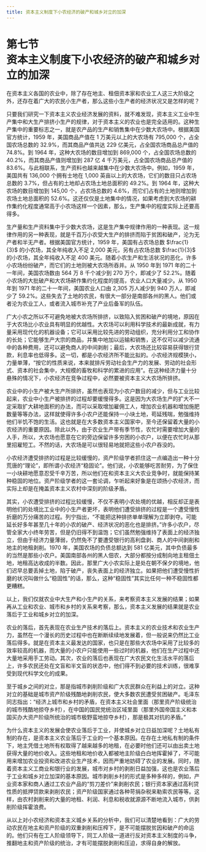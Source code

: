 ```yaml
---
title: 资本主义制度下小农经济的破产和城乡对立的加深
---
```


# 第七节<br>**资本主义制度下&zwnj;小农经济的破产&zwnj;和城乡对立的加深**

在资本主义各国的农业中，除了存在地主、租佃资本家和农业工人这三大阶级之外，还存在着广大的农民小生产者，那么这些小生产者的经济状况又是怎样的呢？

只要我们研究一下资本主义农业经济发展的资料，就不难发现，资本主义工业中生产集中和大生产排挤小生产的规律，对于资本主义的农业也是完全适用的。这种生产集中的重要标志之一，就是农产品的生产和销售集中在少数大农场中。根据美国官方统计，1959 年，美国商品产值在 1 万美元以上的大农场有 795,000 个，占全国农场总数的 32.9%，而其商品产值共达 229 亿美元，占全国农场商品总产值的 74.8%。到 1964 年，这种大农场的数目增加到 869,000 个，占全国农场总数的 40.2%，而其商品产值则增加到 287 亿 4 千万美元，占全国农场商品总产值的 83.6%。与此相联系，生产资料也越来越集中在少数大农场中。例如，1959 年，美国共有 136,000 个拥有士地在 1,000 英亩以上的大农场，它们的数目只占农场总数的 3.7%，但占有的土地却占农场土地总面积的 49.2%。到 1964 年，这种大农场的数目增加到 145,00 个，占农场总数的 4.6%，而它们占有的土地则增加到农场土地总面积的 52.6%。这还仅仅是土地集中的情况，如果考虑到大农场的耕作集约化程度通常高于小农场这样一个因素，那么，生产集中的程度实际上还要高得多。

生产量和生产资料集中于少数大农场，这是生产集中规律作用的一种表现。这一规律作用的另一种表现，就是千百万小农受大生产的排挤而陷于贫困和破产，沦为无产者和半无产者。根据美国官方统计，1959 年，美国有占农场总数 $\frac{1}{3}$ 的小农场，其全年纯收入不足 2,000 美元，另有占农场总数 $\frac{1}{3}$ 的小农场，其全年纯收入不足 400 美元。随着小农生产和生活状况的恶化，许多小农场纷纷破产，而它们的土地则被大农场所吞并。从 1950 年到 1971 年的二十一年间，美国农场数由 564 万 8 千个减少到 270 万个，即减少了 52.2%。随着小农场的大批破产和大农场耕作集约化程度的提高，农业人口大量减少。从 1950 年到 1971 年的二十一年间，美国农业人口由 2,305 万人减少到 940 万人，即减少了 59.2%。这些失去了土地的农民，有很大一部分是南部各州的黑人。他们或者沦为农业工人，或者流入城市补充了产业后备军的队伍。

广大小农之所以不可避免地被大农场所排挤，以致陷入贫困和破产的境地，原因在于大农场比小农业具有明显的优越性。大农场可以利用科学技术的最新成就，有力量采用现代化的机器设备；它可以采用比较先进的劳动组织，充分利用分工和协作的长处；它能够生产大宗的商品，并集中地加以运输和销售，这不仅可以减少流通中的各种费用，还可以避免商人的中间剥削；最后，大农场还比较容易获得银行贷款，利息率也低得多。这一切，都是小农经济所不能比拟的。小农经济规模狭小，力量单薄，“按它的性质来说，本来就排斥劳动社会生产力的发展、劳动的社会形式、资本的社会集中，大规模的畜牧和科学的累进的应用”。在这种经济力量十分悬殊的情况下，小农经济在竞争过程中，必然要被资本主义大农场所排挤。

农业中的小生产被大生产所排挤，虽然也表现为小农户数目的减少，但与工业比较起来，农业中小生产被排挤的过程却要缓慢得多。这是因为大农场生产的扩大不一定采取扩大耕地面积的办法，而可以采取增加雇佣工人，增加农业机器和增加施肥数量等等办法，这样就使得许多小农户还能保持一小块土地，苟延残喘，勉强维持他们半饥不饱的生活。这也就是在大多数资本主义国家中，至今还保留着大量的小农经济的重要原因。除此以外，由于农业生产带有季节性，农忙时需要增加大量的人手，所以，大农场也愿意在它的旁边保留许多穷困的小农户，以便在农忙时从那里招雇短工。不然的话，大农场是可以很轻易地就把这些小农户吞没的。

小农经济遭受排挤的过程是比较缓慢的，资产阶级学者抓住这一点编造出一种十分荒唐的“理论”，即所谓小农经济“稳固论”。他们说，小农能够吃苦耐劳，为了保住一小块耕地愿意忍受千辛万苦，所以他们在和资本主义大农业竞争时，就能保持某种稳固的地位。资产阶级学者的这一套论调，乍听起来好象是在颂扬小农经济，而实际上却是在掩盖资本主义农村中深刻的阶级矛盾。

其实，小农遭受排挤的过程比较缓慢，不仅不表明小农处境的优越，相反却正是表明他们的处境比工业中的小生产者更坏，表明他们遭受排挤的过程是一个遭受慢性折磨的万分痛苦的过程。列宁指出，“不能把这种排挤单单理解为立即剥夺。可能延长好多年甚至几十年的小农的破产、经济状况的恶化也是排挤。”许多小农户，尽管全家大小终年劳苦，但是仍旧得不到温饱；它们虽然勉强维持了表面上的经济独立，但由于经济力量薄弱，仍然免不了要遭受银行的高利盘剥、商人的中间剥削和地主的地租剥削。1970 年，美国农场的负债总额达到 581 亿美元，其中负债最多的当然是那些小农户。美国南部各州的黑人佃农，大部分都按分成制向地主租佃土地，地租高达收成的半数。因此，那里广大小农实际上是处在朝不保夕的境地，他们迟早总要丢掉土地，陷于破产，丧失表面上的经济独立。如果把他们遭受慢性折磨的状况叫做什么“稳固性”的话，那么，这种“稳固性”其实比任何一种不稳固性都更糟糕。

以上，我们仅就农业中大生产和小生产的关系，来考察资本主义发展的结果；如果再从工业和农业、城市和乡村的关系来考察，那么，资本主义发展的结果就是农业落后于工业和城乡对立的加深。

农业的落后，首先表现在农业生产技术的落后上。资本主义的农业技术和农业生产力，虽然在一个漫长的历史过程中也在断断续续地发展着，但一般说来仍然比工业落后得多。就是在资本主义最发达的国家，也只是在那些大农场中采用了比较多的效率较高的机器，而大量的小农户只能使用一些过时的机器，他们在生产过程中还大量地采用手工劳动。其次，农业的落后也表现在广大农民文化生活水平的落后上，许多农民还处在文盲和半文盲的状态中，他们得不到必要的技术训练，很难享受到现代科学文化的成果。

至于城乡之间的对立，那是指城市剥削阶级和广大农民群众在利益上的对立。这种对立的基础是城市资产阶级残酷地剥削农民，使大多数农民遭受贫困破产。毛泽东同志指出：“经济上城市和乡村的矛盾，在资本主义社会里面（那里资产阶级统治的城市残酷地掠夺乡村），在中国的国民党统治区域里面（那里外国帝国主义和本国买办大资产阶级所统治的城市极野蛮地掠夺乡村），那是极其对抗的矛盾。”

为什么资本主义的发展会使农业落后于工业，并使城乡对立日益加深呢？土地私有制的存在，是资本主义农业落后于工业的一个基本原因。在存在土地私有制的条件下，地主凭借土地所有权取得了越来越多的地租，在必要时他们还可以由出卖土地获得大量的地价收入。这些地租和地价收入都被地主阶级白白地挥霍掉了，不可能用来增加农业投资和改进农业生产技术，因而严重地妨碍了农业的发展。同时，随着资本主义工商业和银行业的发展，城市对乡村的剥削日益加强，这也是农业落后于工业和城乡对立加深的基本原因。城市剥削乡村的形式是多种多样的，例如，产业资本家和商人通过工农业产品的“剪刀差价”来剥削农民；银行资本家通过高利贷性质的抵押贷款来剥削农民；资产阶级国家通过各种苛捐杂税来勒索农民等等。这样，由农村剥削来的大量的地租、利润、利息和税收就源源不断地流入城市，供剥削阶级挥霍浪费。

从以上对小农经济和资本主义城乡关系的分析中，我们可以清楚地看到：广大的劳动农民在地主和资产阶级的双重剥削和压榨下，是不可能摆脱贫因和破产的命运的。他们只有在工人阶级领导下，同工人阶级一道进行反对资本主义制度的斗争，推翻地主和资产阶级的统治，才有可能摆脱剥削和压迫，求得自身的解放。